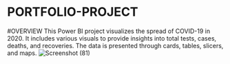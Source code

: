 # PORTFOLIO-PROJECT
#OVERVIEW
This Power BI project visualizes the spread of COVID-19 in 2020. It includes various visuals to provide insights into total tests, cases, deaths, and recoveries. The data is presented through cards, tables, slicers, and maps.
![Screenshot (81)](https://github.com/shalusam07/PORTFOLIO-PROJECT/assets/153529471/d62de7c3-3f87-4552-a768-3d2a0055d8c4)
